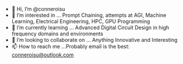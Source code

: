 - 👋 Hi, I’m @conneroisu
- 👀 I’m interested in ... Prompt Chaining, attempts at AGI, Machine Learning, Electrical Engineering, HPC, GPU Programming
- 🌱 I’m currently learning ... Advanced Digital Circuit Design in high frequency domains and environments
- 💞️ I’m looking to collaborate on ... Anything Innovative and Interesting
- 📫 How to reach me ...Probably email is the best: conneroisu@outlook.com
